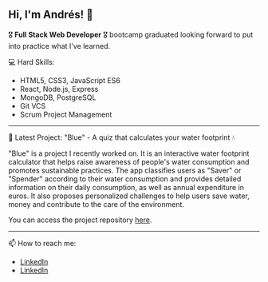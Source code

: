 ## Hi, I'm Andrés! 👋

🎖️ **Full Stack Web Developer** 🎖️ bootcamp graduated looking forward to put into practice what I've learned.

💻 Hard Skills:

- HTML5, CSS3, JavaScript ES6
- React, Node.js, Express
- MongoDB, PostgreSQL
- Git VCS
- Scrum Project Management

---

🚀 Latest Project: "Blue" - A quiz that calculates your water footprint 💧

"Blue" is a project I recently worked on. It is an interactive water footprint calculator that helps raise awareness of people's water consumption and promotes sustainable practices. The app classifies users as "Saver" or "Spender" according to their water consumption and provides detailed information on their daily consumption, as well as annual expenditure in euros. It also proposes personalized challenges to help users save water, money and contribute to the care of the environment.

You can access the project repository [here](https://github.com/dreweloper/blue-quiz).

---

📫 How to reach me:
- [LinkedIn](https://img.shields.io/badge/LinkedIn-0077B5?style=for-the-badge&logo=linkedin&logoColor=white)
- [LinkedIn](https://www.linkedin.com/in/andres-leon-developer)
